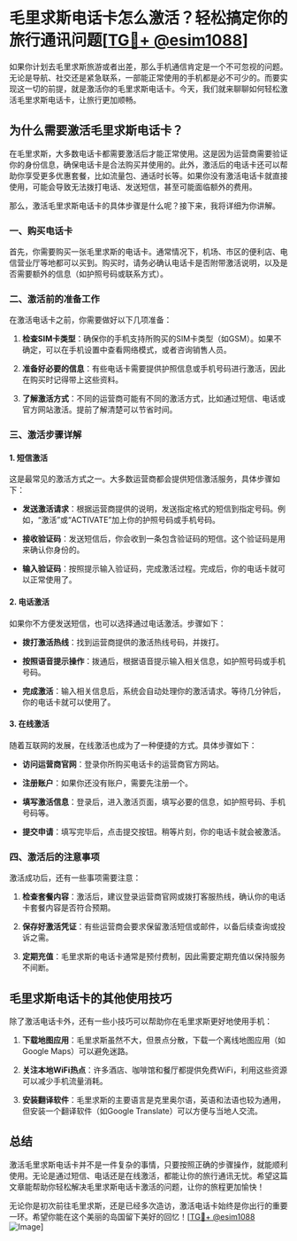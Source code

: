 # 毛里求斯电话卡怎么激活？轻松搞定你的旅行通讯问题[[TG💪+ @esim1088](https://t.me/s/esim1088)]

如果你计划去毛里求斯旅游或者出差，那么手机通信肯定是一个不可忽视的问题。无论是导航、社交还是紧急联系，一部能正常使用的手机都是必不可少的。而要实现这一切的前提，就是激活你的毛里求斯电话卡。今天，我们就来聊聊如何轻松激活毛里求斯电话卡，让旅行更加顺畅。

## 为什么需要激活毛里求斯电话卡？

在毛里求斯，大多数电话卡都需要激活后才能正常使用。这是因为运营商需要验证你的身份信息，确保电话卡是合法购买并使用的。此外，激活后的电话卡还可以帮助你享受更多优惠套餐，比如流量包、通话时长等。如果你没有激活电话卡就直接使用，可能会导致无法拨打电话、发送短信，甚至可能面临额外的费用。

那么，激活毛里求斯电话卡的具体步骤是什么呢？接下来，我将详细为你讲解。

### 一、购买电话卡

首先，你需要购买一张毛里求斯的电话卡。通常情况下，机场、市区的便利店、电信营业厅等地都可以买到。购买时，请务必确认电话卡是否附带激活说明，以及是否需要额外的信息（如护照号码或联系方式）。

### 二、激活前的准备工作

在激活电话卡之前，你需要做好以下几项准备：

1. **检查SIM卡类型**：确保你的手机支持所购买的SIM卡类型（如GSM）。如果不确定，可以在手机设置中查看网络模式，或者咨询销售人员。
   
2. **准备好必要的信息**：有些电话卡需要提供护照信息或手机号码进行激活，因此在购买时记得带上这些资料。

3. **了解激活方式**：不同的运营商可能有不同的激活方式，比如通过短信、电话或官方网站激活。提前了解清楚可以节省时间。

### 三、激活步骤详解

#### 1. 短信激活

这是最常见的激活方式之一。大多数运营商都会提供短信激活服务，具体步骤如下：

- **发送激活请求**：根据运营商提供的说明，发送指定格式的短信到指定号码。例如，“激活”或“ACTIVATE”加上你的护照号码或手机号码。
  
- **接收验证码**：发送短信后，你会收到一条包含验证码的短信。这个验证码是用来确认你身份的。

- **输入验证码**：按照提示输入验证码，完成激活过程。完成后，你的电话卡就可以正常使用了。

#### 2. 电话激活

如果你不方便发送短信，也可以选择通过电话激活。步骤如下：

- **拨打激活热线**：找到运营商提供的激活热线号码，并拨打。
  
- **按照语音提示操作**：拨通后，根据语音提示输入相关信息，如护照号码或手机号码。

- **完成激活**：输入相关信息后，系统会自动处理你的激活请求。等待几分钟后，你的电话卡就可以使用了。

#### 3. 在线激活

随着互联网的发展，在线激活也成为了一种便捷的方式。具体步骤如下：

- **访问运营商官网**：登录你所购买电话卡的运营商官方网站。

- **注册账户**：如果你还没有账户，需要先注册一个。

- **填写激活信息**：登录后，进入激活页面，填写必要的信息，如护照号码、手机号码等。

- **提交申请**：填写完毕后，点击提交按钮。稍等片刻，你的电话卡就会被激活。

### 四、激活后的注意事项

激活成功后，还有一些事项需要注意：

1. **检查套餐内容**：激活后，建议登录运营商官网或拨打客服热线，确认你的电话卡套餐内容是否符合预期。

2. **保存好激活凭证**：有些运营商会要求保留激活短信或邮件，以备后续查询或投诉之需。

3. **定期充值**：毛里求斯的电话卡通常是预付费制，因此需要定期充值以保持服务不间断。

## 毛里求斯电话卡的其他使用技巧

除了激活电话卡外，还有一些小技巧可以帮助你在毛里求斯更好地使用手机：

1. **下载地图应用**：毛里求斯虽然不大，但景点分散，下载一个离线地图应用（如Google Maps）可以避免迷路。

2. **关注本地WiFi热点**：许多酒店、咖啡馆和餐厅都提供免费WiFi，利用这些资源可以减少手机流量消耗。

3. **安装翻译软件**：毛里求斯的主要语言是克里奥尔语，英语和法语也较为通用，但安装一个翻译软件（如Google Translate）可以方便与当地人交流。

## 总结

激活毛里求斯电话卡并不是一件复杂的事情，只要按照正确的步骤操作，就能顺利使用。无论是通过短信、电话还是在线激活，都能让你的旅行通讯无忧。希望这篇文章能帮助你轻松解决毛里求斯电话卡激活的问题，让你的旅程更加愉快！

无论你是初次前往毛里求斯，还是已经多次造访，激活电话卡始终是你出行的重要一环。希望你能在这个美丽的岛国留下美好的回忆！[[TG💪+ @esim1088](https://t.me/s/esim1088) ![Image](https://i.postimg.cc/4NQfJmqS/Snipaste-2025-05-13-00-14-12.png)]